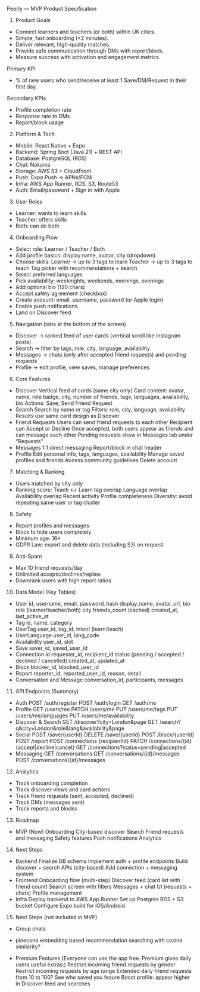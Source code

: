 Peerly — MVP Product Specification

1. Product Goals
- Connect learners and teachers (or both) within UK cities.
- Simple, fast onboarding (<2 minutes).
- Deliver relevant, high-quality matches.
- Provide safe communication through DMs with report/block.
- Measure success with activation and engagement metrics.

Primary KPI
- % of new users who send/receive at least 1 Save/DM/Request in their first day.

Secondary KPIs
- Profile completion rate
- Response rate to DMs
- Report/block usage

2. Platform & Tech
- Mobile: React Native + Expo
- Backend: Spring Boot (Java 21) + REST API
- Database: PostgreSQL (RDS)
- Chat: Nakama
- Storage: AWS S3 + CloudFront
- Push: Expo Push → APNs/FCM
- Infra: AWS App Runner, RDS, S3, Route53
- Auth: Email/password + Sign in with Apple

3. User Roles
- Learner: wants to learn skills
- Teacher: offers skills
- Both: can do both

4. Onboarding Flow
- Select role: Learner / Teacher / Both
- Add profile basics: display name, avatar, city (dropdown)
- Choose skills:
    Learner → up to 3 tags to learn
    Teacher → up to 3 tags to teach
    Tag picker with recommendations + search
- Select preferred languages
- Pick availability: weeknights, weekends, mornings, evenings
- Add optional bio (120 chars)
- Accept safety agreement (checkbox)
- Create account: email, username, password (or Apple login)
- Enable push notifications
- Land on Discover feed

5. Navigation (tabs at the bottom of the screen)
- Discover → ranked feed of user cards (vertical scroll like instagram posts)
- Search → filter by tags, role, city, language, availability
- Messages → chats (only after accepted friend requests) and pending requests
- Profile → edit profile, view saves, manage preferences

6. Core Features
- Discover
    Vertical feed of cards (same city only)
    Card content: avatar, name, role badge, city, number of friends, tags, languages, availability, bio
    Actions: Save, Send Friend Request
- Search
    Search by name or tag
    Filters: role, city, language, availability
    Results use same card design as Discover
- Friend Requests
    Users can send friend requests to each other
    Recipient can Accept or Decline
    Once accepted, both users appear as friends and can message each other
    Pending requests show in Messages tab under “Requests”
- Messages
    1:1 direct messaging
    Report/block in chat header
- Profile
    Edit personal info, tags, languages, availability
    Manage saved profiles and friends
    Access community guidelines
    Delete account

7. Matching & Ranking
- Users matched by city only
- Ranking score:
    Teach <-> Learn tag overlap
    Language overlap
    Availability overlap
    Recent activity
    Profile completeness
    Diversity: avoid repeating same user or tag cluster

8. Safety
- Report profiles and messages
- Block to hide users completely
- Minimum age: 16+
- GDPR Law: export and delete data (including S3) on request

9. Anti-Spam
- Max 10 friend requests/day
- Unlimited accepts/declines/replies
- Downrank users with high report ratios

10. Data Model (Key Tables)
- User
    id, username, email, password_hash
    display_name, avatar_url, bio
    role (learner/teacher/both)
    city
    friends_count (cached)
    created_at, last_active_at
- Tag
    id, name, category
- UserTag
    user_id, tag_id, intent (learn/teach)
- UserLanguage
user_id, lang_code
- Availability
    user_id, slot
- Save
    saver_id, saved_user_id
- Connection
    id
    requester_id, recipient_id
    status (pending / accepted / declined / cancelled)
    created_at, updated_at
- Block
    blocker_id, blocked_user_id
- Report
    reporter_id, reported_user_id, reason, detail
- Conversation and Message
    conversation_id, participants, messages

11. API Endpoints (Summary)
- Auth
    POST /auth/register
    POST /auth/login
    GET /auth/me
- Profile
    GET /users/me
    PATCH /users/me
    PUT /users/me/tags
    PUT /users/me/languages
    PUT /users/me/availability
- Discover & Search
    GET /discover?city=London&page
    GET /search?q&city=London&role&lang&availability&page
- Social
    POST /save/{userId}
    DELETE /save/{userId}
    POST /block/{userId}
    POST /report
    POST /connections {recipientId}
    PATCH /connections/{id} {accept|decline|cancel}
    GET /connections?status=pending|accepted
- Messaging
    GET /conversations
    GET /conversations/{id}/messages
    POST /conversations/{id}/messages

12. Analytics
- Track onboarding completion
- Track discover views and card actions
- Track friend requests (sent, accepted, declined)
- Track DMs (messages sent)
- Track reports and blocks

13. Roadmap
- MVP (Now)
    Onboarding
    City-based discover
    Search
    Friend requests and messaging
    Safety features 
    Push notifications
    Analytics

14. Next Steps
- Backend
    Finalize DB schema
    Implement auth + profile endpoints
    Build discover + search APIs (city-based)
    Add connection + messaging system
- Frontend
    Onboarding flow (multi-step)
    Discover feed (card list with friend count)
    Search screen with filters
    Messages + chat UI (requests + chats)
    Profile management
- Infra
    Deploy backend to AWS App Runner
    Set up Postgres RDS + S3 bucket
    Configure Expo build for iOS/Android

15. Next Steps (not included in MVP)
- Group chats
- pinecone embedding based recommendation searching with cosine similarity?

- Premium Features (Everyone can use the app free. Premium gives daily users useful extras:)
    Restrict incoming friend requests by gender
    Restrict incoming requests by age range 
    Extended daily friend requests from 10 to 100?
    See who saved you feaure 
    Boost profile: appear higher in Discover feed and searches